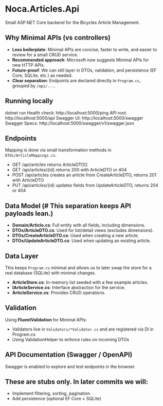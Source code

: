 # Noca.Articles.Api
Small ASP.NET Core backend for the Bicycles Article Management.

## Why Minimal APIs (vs controllers)
- **Less boilerplate**: Minimal APIs are concise, faster to write, and easier to review for a small CRUD service.
- **Recommended approach**: Microsoft now suggests Minimal APIs for new HTTP APIs.
- **Future-proof**: We can still layer in DTOs, validation, and persistence (EF Core, SQLite, etc.) as needed.
- **Clear separation**: Endpoints are declared directly in `Program.cs`, grouped by `/api/...`.

## Running locally
dotnet run
Health check: http://localhost:5000/ping
API root: http://localhost:5000/api
Swagger UI: http://localhost:5000/swagger
Swagger Specs: http://localhost:5000/swagger/v1/swagger.json

## Endpoints
Mapping is done via small transformation methods in `DTOs/ArticleMappings.cs`.
- GET /api/articles        returns ArticleDTO[]
- GET /api/articles/{id}   returns 200 with ArticleDTO or 404
- POST /api/articles       creates an article from CreateArticleDTO, returns 201 with ArticleDTO
- PUT /api/articles/{id}   updates fields from UpdateArticleDTO, returns 204 or 404

## Data Model (# This separation keeps API payloads lean.)
- **Domain/Article.cs**: Full entity with all fields, including dimensions.
- **DTOs/ArticleDTO.cs**: Used for list/detail views (excludes dimensions).
- **DTOs/CreateArticleDTO.cs**: Used when creating a new article.
- **DTOs/UpdateArticleDTO.cs**: Used when updating an existing article.

## Data Layer
This keeps `Program.cs` minimal and allows us to later swap the store for a real database (SQLite) with minimal changes.
- **ArticleStore.cs**: In-memory list seeded with a few example articles.
- **IArticleService.cs**: Interface abstraction for the service.
- **ArticleService.cs**: Provides CRUD operations.

## Validation
Using **FluentValidation** for Minimal APIs:
- Validators live in `Validators/*Validator.cs` and are registered via DI in Program.cs
- Using ValidationHelper to enforce rules on incoming DTOs

## API Documentation (Swagger / OpenAPI)
Swagger is enabled to explore and test endpoints in the browser.


## These are stubs only. In later commits we will:
- Implement filtering, sorting, pagination
- Add persistence (optional EF Core + SQLite)